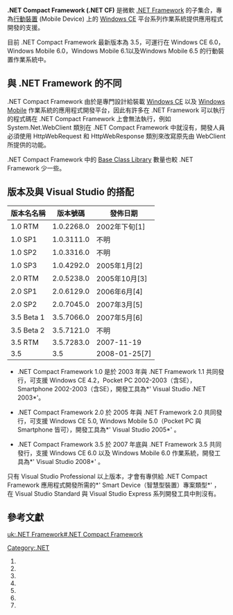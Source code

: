 **.NET Compact Framework (.NET CF)** 是微軟 [.NET
Framework](https://zh.wikipedia.org/wiki/.NET_Framework "wikilink")
的子集合，專為[行動裝置](https://zh.wikipedia.org/wiki/行動裝置 "wikilink")
(Mobile Device) 上的 [Windows
CE](https://zh.wikipedia.org/wiki/Windows_CE "wikilink")
平台系列作業系統提供應用程式開發的支援。

目前 .NET Compact Framework 最新版本為 3.5，可運行在 Windows CE 6.0，Windows Mobile
6.0，Windows Mobile 6.1以及Windows Mobile 6.5 的行動裝置作業系統中。

## 與 .NET Framework 的不同

.NET Compact Framework 由於是專門設計給裝載 [Windows
CE](https://zh.wikipedia.org/wiki/Windows_CE "wikilink") 以及 [Windows
Mobile](../Page/Windows_Mobile.md "wikilink") 作業系統的應用程式開發平台，因此有許多在 .NET
Framework 可以執行的程式碼在 .NET Compact Framework 上會無法執行，例如
System.Net.WebClient 類別在 .NET Compact Framework 中就沒有，開發人員必須使用
HttpWebRequest 和 HttpWebResponse 類別來改寫原先由 WebClient 所提供的功能。

.NET Compact Framework 中的 [Base Class
Library](https://zh.wikipedia.org/wiki/Base_Class_Library "wikilink")
數量也較 .NET Framework 少一些。

## 版本及與 Visual Studio 的搭配

| 版本名名稱      | 版本號碼       | 發佈日期            |
| ---------- | ---------- | --------------- |
| 1.0 RTM    | 1.0.2268.0 | 2002年下旬\[1\]    |
| 1.0 SP1    | 1.0.3111.0 | 不明              |
| 1.0 SP2    | 1.0.3316.0 | 不明              |
| 1.0 SP3    | 1.0.4292.0 | 2005年1月\[2\]    |
| 2.0 RTM    | 2.0.5238.0 | 2005年10月\[3\]   |
| 2.0 SP1    | 2.0.6129.0 | 2006年6月\[4\]    |
| 2.0 SP2    | 2.0.7045.0 | 2007年3月\[5\]    |
| 3.5 Beta 1 | 3.5.7066.0 | 2007年5月\[6\]    |
| 3.5 Beta 2 | 3.5.7121.0 | 不明              |
| 3.5 RTM    | 3.5.7283.0 | 2007-11-19      |
| 3.5        | 3.5        | 2008-01-25\[7\] |

  - .NET Compact Framework 1.0 是於 2003 年與 .NET Framework 1.1 共同發行，可支援
    Windows CE 4.2，Pocket PC 2002-2003（含SE），Smartphone
    2002-2003（含SE），開發工具為*' Visual Studio .NET 2003*'。

<!-- end list -->

  - .NET Compact Framework 2.0 於 2005 年與 .NET Framework 2.0 共同發行，可支援
    Windows CE 5.0, Windows Mobile 5.0（Pocket PC 與 Smartphone
    皆可），開發工具為*' Visual Studio 2005*' 。

<!-- end list -->

  - .NET Compact Framework 3.5 於 2007 年底與 .NET Framework 3.5 共同發行，支援
    Windows CE 6.0 以及 Windows Mobile 6.0 作業系統，開發工具為*' Visual Studio
    2008*' 。

只有 Visual Studio Professional 以上版本，才會有專供給 .NET Compact Framework
應用程式開發所需的*' Smart Device（智慧型裝置）專案類型*' ，在 Visual Studio
Standard 與 Visual Studio Express 系列開發工具中則沒有。

## 參考文獻

[uk:.NET Framework\#.NET Compact
Framework](https://zh.wikipedia.org/wiki/uk:.NET_Framework#.NET_Compact_Framework "wikilink")

[Category:.NET](https://zh.wikipedia.org/wiki/Category:.NET "wikilink")

1.
2.
3.
4.
5.
6.
7.